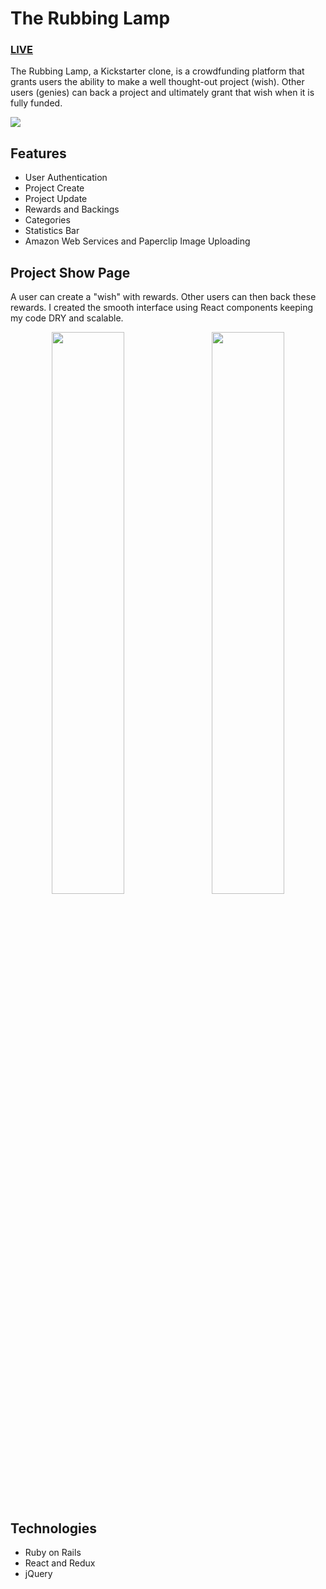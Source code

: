 # The Rubbing Lamp

<h3><a href="http://the-rubbing-lamp.herokuapp.com/#/">LIVE</a></h3>

The Rubbing Lamp, a Kickstarter clone, is a crowdfunding platform that grants users the ability to make a well thought-out project (wish). Other users (genies) can back a project and ultimately grant that wish when it is fully funded.

<img src="https://s3.amazonaws.com/the-rubbing-lamp-dev/screenshots/rub-home.png"></img>

## Features
 + User Authentication
 + Project Create
 + Project Update
 + Rewards and Backings
 + Categories
 + Statistics Bar
 + Amazon Web Services and Paperclip Image Uploading

## Project Show Page

A user can create a "wish" with rewards. Other users can then back these rewards. I created the smooth interface using React components keeping my code DRY and scalable.

<p float="left" align="middle">
  <img src="https://s3.amazonaws.com/the-rubbing-lamp-dev/screenshots/rub-create.png" width="48%" style="margin-right: 10px;" />
  <img src="https://s3.amazonaws.com/the-rubbing-lamp-dev/screenshots/rub-show.png" width="48%" />
</p>

## Technologies
 + Ruby on Rails
 + React and Redux
 + jQuery
